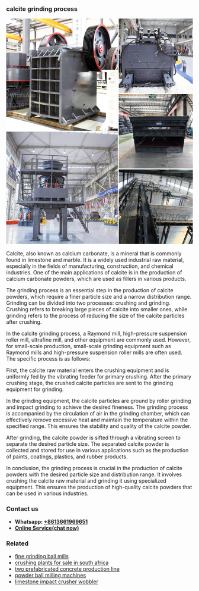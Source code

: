 <h3>calcite grinding process</h3><img src='1704791293.jpg' alt=''><p>Calcite, also known as calcium carbonate, is a mineral that is commonly found in limestone and marble. It is a widely used industrial raw material, especially in the fields of manufacturing, construction, and chemical industries. One of the main applications of calcite is in the production of calcium carbonate powders, which are used as fillers in various products.</p><p>The grinding process is an essential step in the production of calcite powders, which require a finer particle size and a narrow distribution range. Grinding can be divided into two processes: crushing and grinding. Crushing refers to breaking large pieces of calcite into smaller ones, while grinding refers to the process of reducing the size of the calcite particles after crushing.</p><p>In the calcite grinding process, a Raymond mill, high-pressure suspension roller mill, ultrafine mill, and other equipment are commonly used. However, for small-scale production, small-scale grinding equipment such as Raymond mills and high-pressure suspension roller mills are often used. The specific process is as follows:</p><p>First, the calcite raw material enters the crushing equipment and is uniformly fed by the vibrating feeder for primary crushing. After the primary crushing stage, the crushed calcite particles are sent to the grinding equipment for grinding.</p><p>In the grinding equipment, the calcite particles are ground by roller grinding and impact grinding to achieve the desired fineness. The grinding process is accompanied by the circulation of air in the grinding chamber, which can effectively remove excessive heat and maintain the temperature within the specified range. This ensures the stability and quality of the calcite powder.</p><p>After grinding, the calcite powder is sifted through a vibrating screen to separate the desired particle size. The separated calcite powder is collected and stored for use in various applications such as the production of paints, coatings, plastics, and rubber products.</p><p>In conclusion, the grinding process is crucial in the production of calcite powders with the desired particle size and distribution range. It involves crushing the calcite raw material and grinding it using specialized equipment. This ensures the production of high-quality calcite powders that can be used in various industries.</p><h3>Contact us</h3><ul><li><strong>Whatsapp:&nbsp;<a href="https://wa.me/8613661969651">+8613661969651</a></strong></li><li><a href="https://swt.shibang-china.com/?git&amp;zhl&amp;calcite grinding process"><strong>Online Service(chat now)</strong></a></li></ul><h3>Related</h3><ul><li><a href='fine grinding ball mills.md'>fine grinding ball mills</a></li><li><a href='crushing plants for sale in south africa.md'>crushing plants for sale in south africa</a></li><li><a href='two prefabricated concrete production line.md'>two prefabricated concrete production line</a></li><li><a href='powder ball milling machines.md'>powder ball milling machines</a></li><li><a href='limestone impact crusher wobbler.md'>limestone impact crusher wobbler</a></li></ul>